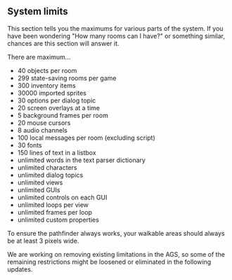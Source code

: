 ## System limits

This section tells you the maximums for various parts of the system. If
you have been wondering "How many rooms can I have?" or something
similar, chances are this section will answer it.

There are maximum...

- 40 objects per room
- 299 state-saving rooms per game
- 300 inventory items
- 30000 imported sprites
- 30 options per dialog topic
- 20 screen overlays at a time
- 5 background frames per room
- 20 mouse cursors
- 8 audio channels
- 100 local messages per room (excluding script)
- 30 fonts
- 150 lines of text in a listbox
- unlimited words in the text parser dictionary
- unlimited characters
- unlimited dialog topics
- unlimited views
- unlimited GUIs
- unlimited controls on each GUI
- unlimited loops per view
- unlimited frames per loop
- unlimited custom properties

To ensure the pathfinder always works, your walkable areas should always be at least 3 pixels wide.

We are working on removing existing limitations in the AGS, so some of
the remaining restrictions might be loosened or eliminated in the
following updates.
